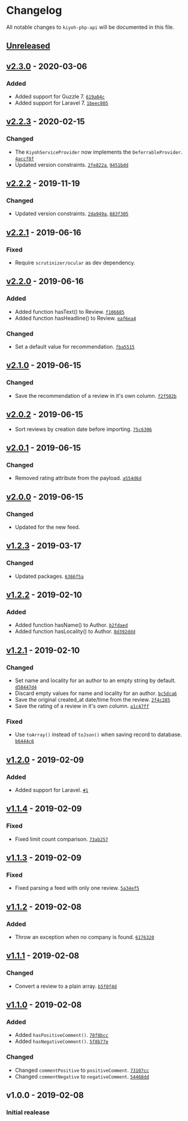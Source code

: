 # Changelog

All notable changes to `kiyoh-php-api` will be documented in this file.

## [Unreleased]

## [v2.3.0] - 2020-03-06

### Added
- Added support for Guzzle 7. [`619a04c`](https://github.com/mvdnbrk/kiyoh-php-api/commit/619a04c5ec113c44139a81c799143ffb754f84a0)
- Added support for Laravel 7. [`1beec805`](https://github.com/mvdnbrk/kiyoh-php-api/commit/1beec80569510100f4d93dc2b9bff8e86b946314)

## [v2.2.3] - 2020-02-15

### Changed
- The `KiyohServiceProvider` now implements the `DeferrableProvider`. [`4accf8f`](https://github.com/mvdnbrk/kiyoh-php-api/commit/4accf8f9eff29303a8cf8f5aa64018ed7e55b84b)
- Updated version constraints. [`2fe822a`](https://github.com/mvdnbrk/kiyoh-php-api/commit/2fe822a06519acfd5bb49e1f5c2b4587552fffac), [`9451bdd`](https://github.com/mvdnbrk/kiyoh-php-api/commit/9451bdd789056417369a00f43a91b74f225f79fa)

## [v2.2.2] - 2019-11-19

### Changed
- Updated version constraints. [`2da949a`](https://github.com/mvdnbrk/kiyoh-php-api/commit/2da949a937999fcedc595775b057f32072a02860), [`883f305`](https://github.com/mvdnbrk/kiyoh-php-api/commit/883f3050cd43ac26ac1bc9984c66ead54c9de642)

## [v2.2.1] - 2019-06-16

### Fixed
- Require `scrutinizer/ocular` as dev dependency.

## [v2.2.0] - 2019-06-16

### Added
- Added function hasText() to Review. [`f106685`](https://github.com/mvdnbrk/kiyoh-php-api/commit/f106685b41874bb4a8f1e7c11eb897624f1bb800)
- Added function hasHeadline() to Review. [`eaf6ea4`](https://github.com/mvdnbrk/kiyoh-php-api/commit/eaf6ea44bb39c071fc28082682289577c9331e81)

### Changed
- Set a default value for recommendation. [`fba5515`](https://github.com/mvdnbrk/kiyoh-php-api/commit/fba5515bc9a334d6d12538841072aaa91b589400)

## [v2.1.0] - 2019-06-15

### Changed
- Save the recommendation of a review in it's own column. [`f2f502b`](https://github.com/mvdnbrk/kiyoh-php-api/commit/f2f502b02a1986e9dd6a6674810de91d06d8792d)

## [v2.0.2] - 2019-06-15

- Sort reviews by creation date before importing. [`75c6306`](https://github.com/mvdnbrk/kiyoh-php-api/commit/75c6306e193fb9953501f03d637642735d770f1b)

## [v2.0.1] - 2019-06-15

### Changed
- Removed rating attribute from the payload. [`a554d6d`](https://github.com/mvdnbrk/kiyoh-php-api/commit/a554d6d88212eefde2d23fbf9f0300a0ae8f7081)

## [v2.0.0] - 2019-06-15

### Changed
- Updated for the new feed.

## [v1.2.3] - 2019-03-17

### Changed
- Updated packages. [`6366f5a`](https://github.com/mvdnbrk/kiyoh-php-api/commit/6366f5a2e0556ed47d27b655fa7173ac6c422460)

## [v1.2.2] - 2019-02-10

### Added
- Added function hasName() to Author. [`b2fdaed`](https://github.com/mvdnbrk/kiyoh-php-api/commit/b2fdaed6b97583ffdc7c7bc56157e9a6601e4b85)
- Added function hasLocality() to Author. [`8d392ddd`](https://github.com/mvdnbrk/kiyoh-php-api/commit/8d392dddddcd8a2c3b65aaf9e5f4cf85d27705fa)

## [v1.2.1] - 2019-02-10

### Changed
- Set name and locality for an author to an empty string by default. [`d58447d4`](https://github.com/mvdnbrk/kiyoh-php-api/commit/d58447d481e35730a6830b04387fe809faaa1d27)
- Discard empty values for name and locality for an author. [`bc5dca6`](https://github.com/mvdnbrk/kiyoh-php-api/commit/bc5dca603b6aef53def4713970f05fe216765da7)
- Save the original created_at date/time from the review. [`2f4c285`](https://github.com/mvdnbrk/kiyoh-php-api/commit/2f4c285ae2006cd856abd35038261d28fa2d9784)
- Save the rating of a review in it's own column. [`a1c47ff`](https://github.com/mvdnbrk/kiyoh-php-api/commit/a1c47ff6f5b227b11ef56ce56c0287d73e453bec)

### Fixed
- Use `toArray()` instead of `toJson()` when saving record to database. [`b6444c6`](https://github.com/mvdnbrk/kiyoh-php-api/commit/b6444c6dabcae9a8f6be4223b47276b756fb7692)

## [v1.2.0] - 2019-02-09

### Added
- Added support for Laravel. [`#1`](https://github.com/mvdnbrk/kiyoh-php-api/pull/1)

## [v1.1.4] - 2019-02-09

### Fixed
- Fixed limit count comparison. [`73ab257`](https://github.com/mvdnbrk/kiyoh-php-api/commit/73ab257b9aac3cd819a58dd0aa4f5665622bc4b6)

## [v1.1.3] - 2019-02-09

### Fixed
- Fixed parsing a feed with only one review. [`5a34ef5`](https://github.com/mvdnbrk/kiyoh-php-api/commit/5a34ef53748550120d20e9dde3c6cf6a06a6c525)

## [v1.1.2] - 2019-02-08

### Added
- Throw an exception when no company is found. [`6176320`](https://github.com/mvdnbrk/kiyoh-php-api/commit/6176320b5b245406cca1a87ac2970c7ee2e980c6)

## [v1.1.1] - 2019-02-08

### Changed
- Convert a review to a plain array. [`b5f0f4d`](https://github.com/mvdnbrk/kiyoh-php-api/commit/b5f0f4da336f2a5ded206ee8357b1d639c445564)

## [v1.1.0] - 2019-02-08

### Added
- Added `hasPositiveComment()`. [`78f8bcc`](https://github.com/mvdnbrk/kiyoh-php-api/commit/78f8bcca350b2a7d08a651dc2d568c496b792317)
- Added `hasNegativeComment()`. [`5f8b77e`](https://github.com/mvdnbrk/kiyoh-php-api/commit/5f8b77eafd51a10d1ae8ba06cd3f6900fb1c80b8)

### Changed
- Changed `commentPositive` to `positiveComment`. [`73107cc`](https://github.com/mvdnbrk/kiyoh-php-api/commit/73107cc82c4465fb50f9a794db8fb91748bbe140)
- Changed `commentNegative` to `negativeComment`. [`54468dd`](https://github.com/mvdnbrk/kiyoh-php-api/commit/54468dda81b228b349d7569f0463c035552e4be8)

## v1.0.0 - 2019-02-08

### Initial realease

[Unreleased]: https://github.com/mvdnbrk/kiyoh-php-api/compare/v2.3.0...HEAD
[v2.3.0]: https://github.com/mvdnbrk/kiyoh-php-api/compare/v2.2.3...v2.3.0
[v2.2.3]: https://github.com/mvdnbrk/kiyoh-php-api/compare/v2.2.2...v2.2.3
[v2.2.2]: https://github.com/mvdnbrk/kiyoh-php-api/compare/v2.2.1...v2.2.2
[v2.2.1]: https://github.com/mvdnbrk/kiyoh-php-api/compare/v2.2.0...v2.2.1
[v2.2.0]: https://github.com/mvdnbrk/kiyoh-php-api/compare/v2.1.0...v2.2.0
[v2.1.0]: https://github.com/mvdnbrk/kiyoh-php-api/compare/v2.0.2...v2.1.0
[v2.0.2]: https://github.com/mvdnbrk/kiyoh-php-api/compare/v2.0.1...v2.0.2
[v2.0.1]: https://github.com/mvdnbrk/kiyoh-php-api/compare/v2.0.0...v2.0.1
[v2.0.0]: https://github.com/mvdnbrk/kiyoh-php-api/compare/v1.2.3...v2.0.0
[v1.2.3]: https://github.com/mvdnbrk/kiyoh-php-api/compare/v1.2.2...v1.2.3
[v1.2.2]: https://github.com/mvdnbrk/kiyoh-php-api/compare/v1.2.1...v1.2.2
[v1.2.1]: https://github.com/mvdnbrk/kiyoh-php-api/compare/v1.2.0...v1.2.1
[v1.2.0]: https://github.com/mvdnbrk/kiyoh-php-api/compare/v1.1.4...v1.2.0
[v1.1.4]: https://github.com/mvdnbrk/kiyoh-php-api/compare/v1.1.3...v1.1.4
[v1.1.3]: https://github.com/mvdnbrk/kiyoh-php-api/compare/v1.1.2...v1.1.3
[v1.1.2]: https://github.com/mvdnbrk/kiyoh-php-api/compare/v1.1.1...v1.1.2
[v1.1.1]: https://github.com/mvdnbrk/kiyoh-php-api/compare/v1.1.0...v1.1.1
[v1.1.0]: https://github.com/mvdnbrk/kiyoh-php-api/compare/v1.0.0...v1.1.0
